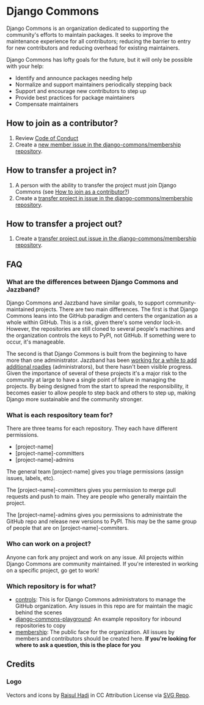 # Django Commons

Django Commons is an organization dedicated to supporting the
community's efforts to maintain packages. It seeks to improve the
maintenance experience for all contributors; reducing the barrier
to entry for new contributors and reducing overhead for existing
maintainers.

Django Commons has lofty goals for the future, but it will only be
possible with your help:

- Identify and announce packages needing help
- Normalize and support maintainers periodically stepping back
- Support and encourage new contributors to step up
- Provide best practices for package maintainers
- Compensate maintainers

## How to join as a contributor?

1. Review [Code of Conduct](https://github.com/django-commons/membership/blob/main/CODE_OF_CONDUCT.md) 
2. Create a [new member issue in the django-commons/membership repository](https://github.com/django-commons/membership/issues/new/choose).

## How to transfer a project in?

1. A person with the ability to transfer the project must join Django Commons (see [How to join as a contributor?](https://github.com/django-commons#how-to-join-as-a-contributor))
2. Create a [transfer project in issue in the django-commons/membership repository](https://github.com/django-commons/membership/issues/new/choose).

## How to transfer a project out?

1. Create a [transfer project out issue in the django-commons/membership repository](https://github.com/django-commons/membership/issues/new/choose).

## FAQ

### What are the differences between Django Commons and Jazzband?

Django Commons and Jazzband have similar goals, to support community-maintained projects.
There are two main differences. The first is that Django Commons leans into the GitHub
paradigm and centers the organization as a whole within GitHub. This is a risk, given
there's some vendor lock-in. However, the repositories are still cloned to several people's
machines and the organization controls the keys to PyPI, not GitHub. If something were to occur,
it's manageable.

The second is that Django Commons is built from the beginning to have more than one administrator.
Jazzband has been [working for a while to add additional roadies](https://github.com/jazzband/help/issues/196)
(administrators), but there hasn't been visible progress.  Given the importance of several of
these projects it's a major risk to the community at large to have a single point of failure
in managing the projects. By being designed from the start to spread the responsibility, it
becomes easier to allow people to step back and others to step up, making Django more sustainable
and the community stronger.

### What is each respository team for?

There are three teams for each repository. They each have different
permissions.

- [project-name]
- [project-name]-committers
- [project-name]-admins

The general team [project-name] gives you triage permissions (assign issues, labels, etc).

The [project-name]-committers gives you permission to merge pull requests and push to main.
They are people who generally maintain the project.

The [project-name]-admins gives you permissions to administrate the GitHub repo and release new versions to PyPI.
This may be the same group of people that are on [project-name]-commiters.

### Who can work on a project?

Anyone can fork any project and work on any issue. All projects within Django Commons are community
maintained. If you're interested in working on a specific project, go get to work!

### Which repository is for what?

- [controls](https://github.com/django-commons/controls): This is for Django Commons administrators
  to manage the GitHub organization. Any issues in this repo are for maintain the magic behind the scenes
- [django-commons-playground](https://github.com/django-commons/django-commons-playground): An example repository for inbound repositories to copy
- [membership](https://github.com/django-commons/membership): The public face for the organization. All issues by members and contributors should be created
  here. **If you're looking for where to ask a question, this is the place for you**

## Credits

### Logo

Vectors and icons by [Raisul Hadi](https://dribbble.com/Broc_Simp?ref=svgrepo.com) in CC Attribution License via [SVG Repo](https://www.svgrepo.com/).

